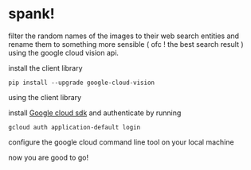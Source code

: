 # spank!

filter the random names of the images to their web search entities 
and rename them to something more sensible 
( ofc ! the best search result )
using the google cloud vision api.

install the client library

    pip install --upgrade google-cloud-vision

using the client library

install [Google cloud sdk](https://cloud.google.com/sdk/docs/)
and authenticate by running

    gcloud auth application-default login

configure the google cloud command line tool on your local machine

now you are good to go!

